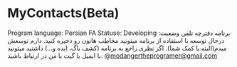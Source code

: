 # MyContacts(Beta)
Program language: Persian FA
Statuse: Developing
برنامه دفترچه تلفن
وضعیت: درحال توسعه
با استفاده از برنامه میتونید مخاطب هاتون رو ذخیره کنید. دارم توسعش میدم(البته با کمک شما).
اگر نظری راجع به برنامه (کشف باگ، ایده و...) داشتید میتونید با ایمیل یا گیت با من در ارتباط باشید.
@modangertheprogramer@gmail.com
